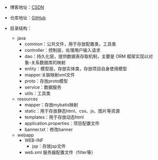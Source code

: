 - 博客地址：[CSDN](https://blog.csdn.net/yangshuaionline)
- 仓库地址：[GitHub](https://github.com/yangshuaionline/YsService)
- 目录结构：

    -   java
        - common：公共文件，用于存放配置类，工具类
        - controller：控制层，处理用户输入请求
        - dao：持久化层，提供数据表存取机制，主要是 ORM 框架实现以对象-关系数据库的映射
        - entity：模型层，存放实体类，存放项目自身使用模型
        - mapper:关联映射xml文件
        - proto：存放proto模型
        - service：数据服务
        - utils：工具类   
    -   resources
        - mapper：存放mybatis映射
        - static：用于存放静态html、css、js、图片等资源
        - templates：用于存放动态html
        - application.properties：项目配置文件
        - banner.txt：修改banner
    -   webapp
        - WEB-INF
            - jsp：存放jsp文件
        - web.xml 服务器配置文件（filter等）